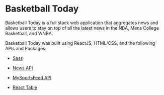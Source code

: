 
# Basketball Today

Basketball Today is a full stack web application that aggregates news and allows users to stay on top of all the latest news in the NBA, Mens College Basketball, and WNBA.



Basketball Today was built using ReactJS, HTML/CSS, and the following APIs and Packages:

* [Sass](https://sass-lang.com/documentation/file.SASS_REFERENCE.html)

* [News API](https://newsapi.org/docs)

* [MySportsFeed API](https://www.mysportsfeeds.com/data-feeds/api-docs/)

* [React Table](https://react-table.js.org/#/story/readme)
